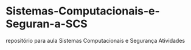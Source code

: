 # Sistemas-Computacionais-e-Seguran-a-SCS
repositório para aula Sistemas Computacionais e Segurança Atividades
